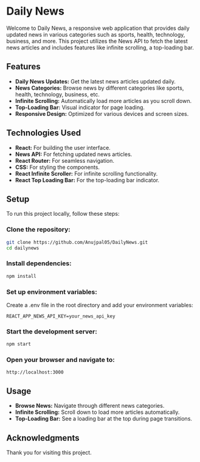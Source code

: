 # Daily News
Welcome to Daily News, a responsive web application that provides daily updated news in various categories such as sports, health, technology, business, and more. This project utilizes the News API to fetch the latest news articles and includes features like infinite scrolling, a top-loading bar.

## Features
- **Daily News Updates:** Get the latest news articles updated daily.
- **News Categories:** Browse news by different categories like sports, health, technology, business, etc.
- **Infinite Scrolling:** Automatically load more articles as you scroll down.
- **Top-Loading Bar:** Visual indicator for page loading.
- **Responsive Design:** Optimized for various devices and screen sizes.

##  Technologies Used
- **React:** For building the user interface.
- **News API:** For fetching updated news articles.
- **React Router:** For seamless navigation.
- **CSS:** For styling the components.
- **React Infinite Scroller:** For infinite scrolling functionality.
- **React Top Loading Bar:** For the top-loading bar indicator.

## Setup
To run this project locally, follow these steps:

### Clone the repository:
```bash
git clone https://github.com/Anujpal05/DailyNews.git
cd dailynews
```
### Install dependencies:
```bash
npm install
```
### Set up environment variables:
Create a .env file in the root directory and add your environment variables:
```env
REACT_APP_NEWS_API_KEY=your_news_api_key
```
### Start the development server:
```bash
npm start
```

### Open your browser and navigate to:
```arduino
http://localhost:3000
```

## Usage
- **Browse News:** Navigate through different news categories.
- **Infinite Scrolling:** Scroll down to load more articles automatically.
- **Top-Loading Bar:** See a loading bar at the top during page transitions.

## Acknowledgments
Thank you for visiting this project.
